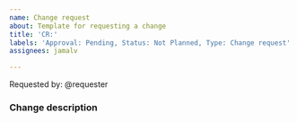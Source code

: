 ```yaml
---
name: Change request
about: Template for requesting a change
title: 'CR:'
labels: 'Approval: Pending, Status: Not Planned, Type: Change request'
assignees: jamalv

---
```


Requested by: @requester

### Change description
